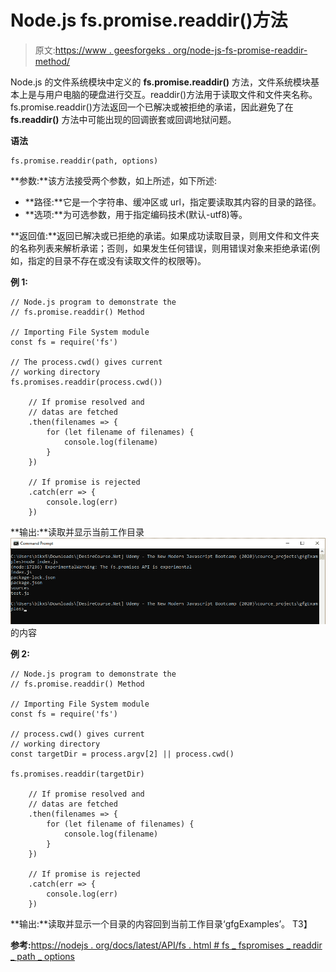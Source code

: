 # Node.js fs.promise.readdir()方法

> 原文:[https://www . geesforgeks . org/node-js-fs-promise-readdir-method/](https://www.geeksforgeeks.org/node-js-fs-promise-readdir-method/)

Node.js 的文件系统模块中定义的 **fs.promise.readdir()** 方法，文件系统模块基本上是与用户电脑的硬盘进行交互。readdir()方法用于读取文件和文件夹名称。fs.promise.readdir()方法返回一个已解决或被拒绝的承诺，因此避免了在 **fs.readdir()** 方法中可能出现的回调嵌套或回调地狱问题。

**语法**

```
fs.promise.readdir(path, options)
```

**参数:**该方法接受两个参数，如上所述，如下所述:

*   **路径:**它是一个字符串、缓冲区或 url，指定要读取其内容的目录的路径。
*   **选项:**为可选参数，用于指定编码技术(默认-utf8)等。

**返回值:**返回已解决或已拒绝的承诺。如果成功读取目录，则用文件和文件夹的名称列表来解析承诺；否则，如果发生任何错误，则用错误对象来拒绝承诺(例如，指定的目录不存在或没有读取文件的权限等)。

**例 1:**

```
// Node.js program to demonstrate the   
// fs.promise.readdir() Method 

// Importing File System module
const fs = require('fs')

// The process.cwd() gives current
// working directory
fs.promises.readdir(process.cwd())

    // If promise resolved and
    // datas are fetched
    .then(filenames => {
        for (let filename of filenames) {
            console.log(filename)
        }
    })

    // If promise is rejected
    .catch(err => {
        console.log(err)
    })
```

**输出:**读取并显示当前工作目录
![](img/b98e37dea14b1162b6d8b90c2a07082c.png)的内容

**例 2:**

```
// Node.js program to demonstrate the   
// fs.promise.readdir() Method 

// Importing File System module
const fs = require('fs')

// process.cwd() gives current
// working directory
const targetDir = process.argv[2] || process.cwd()

fs.promises.readdir(targetDir)

    // If promise resolved and 
    // datas are fetched
    .then(filenames => {
        for (let filename of filenames) {
            console.log(filename)
        }
    })

    // If promise is rejected
    .catch(err => {
        console.log(err)
    })
```

**输出:**读取并显示一个目录的内容回到当前工作目录‘gfgExamples’。
T3】

**参考:**[https://nodejs . org/docs/latest/API/fs . html # fs _ fspromises _ readdir _ path _ options](https://nodejs.org/docs/latest/api/fs.html#fs_fspromises_readdir_path_options)